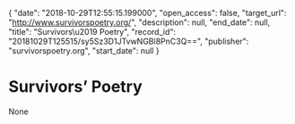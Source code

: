 {
  "date": "2018-10-29T12:55:15.199000", 
  "open_access": false, 
  "target_url": "http://www.survivorspoetry.org/", 
  "description": null, 
  "end_date": null, 
  "title": "Survivors\u2019 Poetry", 
  "record_id": "20181029T125515/sy5Sz3D1JTvwNGBl8PnC3Q==", 
  "publisher": "survivorspoetry.org", 
  "start_date": null
}

# Survivors’ Poetry

None